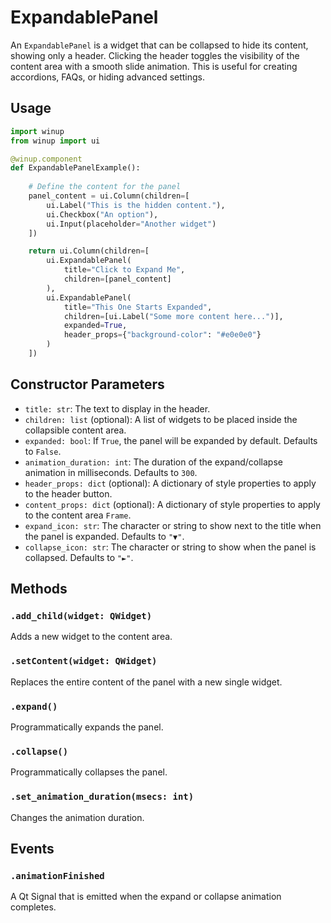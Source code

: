 # ExpandablePanel

An `ExpandablePanel` is a widget that can be collapsed to hide its content, showing only a header. Clicking the header toggles the visibility of the content area with a smooth slide animation. This is useful for creating accordions, FAQs, or hiding advanced settings.

## Usage

```python
import winup
from winup import ui

@winup.component
def ExpandablePanelExample():
    
    # Define the content for the panel
    panel_content = ui.Column(children=[
        ui.Label("This is the hidden content."),
        ui.Checkbox("An option"),
        ui.Input(placeholder="Another widget")
    ])

    return ui.Column(children=[
        ui.ExpandablePanel(
            title="Click to Expand Me",
            children=[panel_content]
        ),
        ui.ExpandablePanel(
            title="This One Starts Expanded",
            children=[ui.Label("Some more content here...")],
            expanded=True,
            header_props={"background-color": "#e0e0e0"}
        )
    ])
```

## Constructor Parameters

- `title: str`: The text to display in the header.
- `children: list` (optional): A list of widgets to be placed inside the collapsible content area.
- `expanded: bool`: If `True`, the panel will be expanded by default. Defaults to `False`.
- `animation_duration: int`: The duration of the expand/collapse animation in milliseconds. Defaults to `300`.
- `header_props: dict` (optional): A dictionary of style properties to apply to the header button.
- `content_props: dict` (optional): A dictionary of style properties to apply to the content area `Frame`.
- `expand_icon: str`: The character or string to show next to the title when the panel is expanded. Defaults to `"▼"`.
- `collapse_icon: str`: The character or string to show when the panel is collapsed. Defaults to `"►"`.

## Methods

### `.add_child(widget: QWidget)`
Adds a new widget to the content area.

### `.setContent(widget: QWidget)`
Replaces the entire content of the panel with a new single widget.

### `.expand()`
Programmatically expands the panel.

### `.collapse()`
Programmatically collapses the panel.

### `.set_animation_duration(msecs: int)`
Changes the animation duration.

## Events

### `.animationFinished`
A Qt Signal that is emitted when the expand or collapse animation completes. 
